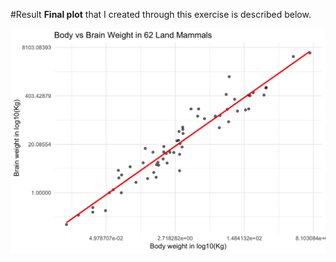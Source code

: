 #Result
**Final plot** that I created through this exercise is described below.

![final plot](https://github.com/sieun-Bae/R-programming_data-science/blob/master/lab13/Body%20vs%20Brain%20Weight.png)
